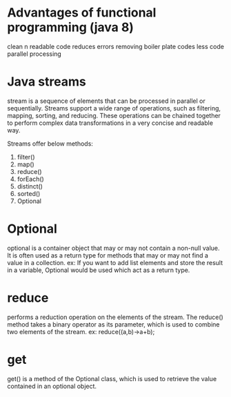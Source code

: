 # Advantages of functional programming (java 8)
clean n readable code
reduces errors
removing boiler plate codes
less code
parallel processing


# Java streams
stream is a sequence of elements that can be processed in parallel or sequentially. 
Streams support a wide range of operations, such as filtering, mapping, sorting, and reducing. 
These operations can be chained together to perform complex data transformations in a very concise 
and readable way.
		 
Streams offer below methods:
1) filter()
2) map()
3) reduce()
4) forEach()
5) distinct()
6) sorted()
7) Optional

# Optional
optional is a container object that may or may not contain a non-null value. It is often used as a return type for methods that may or may not find a value in a collection. ex: If you want to add list elements and store the result in a variable, Optional would be used which act as a return type.

# reduce
 performs a reduction operation on the elements of the stream. The reduce() method takes a binary operator as its parameter, which is used to combine two elements of the stream. ex: reduce((a,b)->a+b);

# get
get() is a method of the Optional class, which is used to retrieve the value contained in an optional object.





